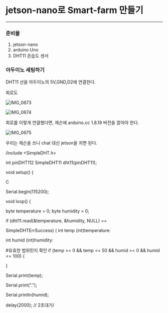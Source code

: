 # jetson-nano로 Smart-farm 만들기

***

### 준비물

1. jetson-nano
2. arduino Uno
3. DHT11 온습도 센서

### 아두이노 세팅하기

DHT11 선을 아두이노의 5V,GND,D2에 연결한다.

회로도

![IMG_0673](https://github.com/user-attachments/assets/381c31d4-f013-47c1-83f3-cf872e0592a5)

![IMG_0674](https://github.com/user-attachments/assets/627b00a0-67da-4a9a-8d35-610e5213ab76)

회로를 이렇게 연결했다면, 제슨에 arduino.cc 1.8.19 버전을 깔아야 한다.

![IMG_0675](https://github.com/user-attachments/assets/1d24e802-f054-4275-8d6b-6055178f16e8)

우리는 제슨을 쓰니 chat 대신 jetson을 치면 된다.

/include <SimpleDHT.h>

int pinDHT112 SimpleDHT11 dht11(pinDHT11);

void setup() {

C

Serial.begin(115200);

void loop() {

byte temperature = 0; byte humidity = 0;

if (dht11.read(&temperature, &humidity, NULL) ==

SimpleDHTErrSuccess) ( int temp (int)temperature:

int humid (int)humidity:

#유효한 범위민지 확인 if (temp >= 0 && temp <= 50 && humid >= 0 && humid <= 100) {

}

Serial.print(temp);

Serial.print(".");

Serial.println(humid);

delay(2000); // 2초대기/

